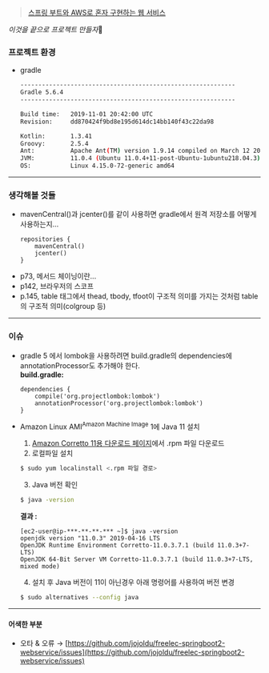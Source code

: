 > [스프링 부트와 AWS로 혼자 구현하는 웹 서비스](https://book.naver.com/bookdb/book_detail.nhn?bid=15871738)  

_이것을 끝으로 프로젝트 만들자_&#128640;

### 프로젝트 환경  
* gradle
    ```bash
    ------------------------------------------------------------
    Gradle 5.6.4
    ------------------------------------------------------------

    Build time:   2019-11-01 20:42:00 UTC
    Revision:     dd870424f9bd8e195d614dc14bb140f43c22da98

    Kotlin:       1.3.41
    Groovy:       2.5.4
    Ant:          Apache Ant(TM) version 1.9.14 compiled on March 12 2019
    JVM:          11.0.4 (Ubuntu 11.0.4+11-post-Ubuntu-1ubuntu218.04.3)
    OS:           Linux 4.15.0-72-generic amd64
    ```  

---      

### 생각해볼 것들  
* mavenCentral()과 jcenter()를 같이 사용하면 gradle에서 원격 저장소를 어떻게 사용하는지...
    ```
    repositories {
        mavenCentral()
        jcenter()
    }
    ```  
* p73, 메서드 체이닝이란...  
* p142, 브라우저의 스코프  
* p.145, table 태그에서 thead, tbody, tfoot이 구조적 의미를 가지는 것처럼 table의 구조적 의미(colgroup 등)  


---  

### 이슈  
* gradle 5 에서 lombok을 사용하려면 build.gradle의 dependencies에 annotationProcessor도 추가해야 한다.  
__build.gradle:__  
    ```
    dependencies {
        compile('org.projectlombok:lombok')
        annotationProcessor('org.projectlombok:lombok')
    }
    ```  

* Amazon Linux AMI<sup>Amazon Machine Image</sup> 1에 Java 11 설치  
    1. [Amazon Corretto 11용 다운로드 페이지](https://docs.aws.amazon.com/ko_kr/corretto/latest/corretto-11-ug/downloads-list.html)에서 .rpm 파일 다운로드  
    2. 로컬파일 설치
    ```bash
    $ sudo yum localinstall <.rpm 파일 경로>
    ```  
    3. Java 버전 확인  
    ```bash
    $ java -version
    ```  
    __결과 :__  
    ```
    [ec2-user@ip-***-**-**-*** ~]$ java -version
    openjdk version "11.0.3" 2019-04-16 LTS
    OpenJDK Runtime Environment Corretto-11.0.3.7.1 (build 11.0.3+7-LTS)
    OpenJDK 64-Bit Server VM Corretto-11.0.3.7.1 (build 11.0.3+7-LTS, mixed mode)
    ```  
    4. 설치 후 Java 버전이 11이 아닌경우 아래 명령어를 사용하여 버전 변경  
    ```bash
    $ sudo alternatives --config java
    ```  
    
---  

#### 어색한 부분  
*  오타 & 오류 → [https://github.com/jojoldu/freelec-springboot2-webservice/issues](https://github.com/jojoldu/freelec-springboot2-webservice/issues)  
